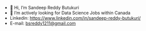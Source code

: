- 👋 Hi, I’m Sandeep Reddy Butukuri
- 🌱 I’m actively looking for Data Science Jobs within Canada
- Linkedin: https://www.linkedin.com/in/sandeep-reddy-butukuri/  
- E-mail: bsreddy1211@gmail.com

<!---
Sandeepreddy-b/Sandeepreddy-b is a ✨ special ✨ repository because its `README.md` (this file) appears on your GitHub profile.
You can click the Preview link to take a look at your changes.
--->
